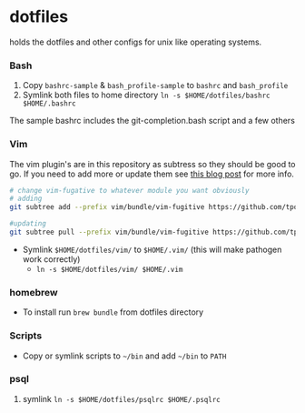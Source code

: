 dotfiles
========

holds the dotfiles and other configs for unix like operating systems.

### Bash
1. Copy `bashrc-sample` & `bash_profile-sample` to `bashrc` and `bash_profile`
2. Symlink both files to home directory `ln -s $HOME/dotfiles/bashrc $HOME/.bashrc`

The sample bashrc includes the git-completion.bash script and a few others

### Vim

The vim plugin's are in this repository as subtress so they should be good to go. If you need to add more or update them see [this blog post](http://endot.org/2011/05/18/git-submodules-vs-subtrees-for-vim-plugins/) for more info.

```bash
# change vim-fugative to whatever module you want obviously
# adding
git subtree add --prefix vim/bundle/vim-fugitive https://github.com/tpope/vim-fugitive.git master --squash

#updating
git subtree pull --prefix vim/bundle/vim-fugitive https://github.com/tpope/vim-fugitive.git master --squash
```
- Symlink `$HOME/dotfiles/vim/` to `$HOME/.vim/` (this will make pathogen work correctly)
    - `ln -s $HOME/dotfiles/vim/ $HOME/.vim`

### homebrew
- To install run `brew bundle` from dotfiles directory

### Scripts
- Copy or symlink scripts to `~/bin` and add `~/bin` to `PATH`

### psql
1. symlink `ln -s $HOME/dotfiles/psqlrc $HOME/.psqlrc`
